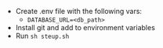 - Create .env file with the following vars:
    - ```DATABASE_URL=<db_path>```
- Install git and add to environment variables
- Run ```sh steup.sh```